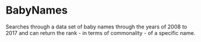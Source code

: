 # BabyNames
Searches through a data set of baby names through the years of 2008 to 2017 and can return the rank - in terms of commonality - of a specific name.
